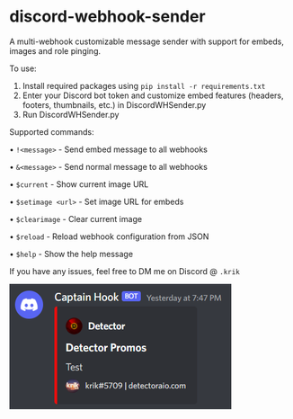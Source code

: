 # discord-webhook-sender
A multi-webhook customizable message sender with support for embeds, images and role pinging.

To use:
1. Install required packages using `pip install -r requirements.txt`
2. Enter your Discord bot token and customize embed features (headers, footers, thumbnails, etc.) in DiscordWHSender.py
3. Run DiscordWHSender.py

Supported commands:

• `!<message>` - Send embed message to all webhooks

• `&<message>` - Send normal message to all webhooks

• `$current` - Show current image URL

• `$setimage <url>` - Set image URL for embeds

• `$clearimage` - Clear current image

• `$reload` - Reload webhook configuration from JSON

• `$help` - Show the help message


If you have any issues, feel free to DM me on Discord @ `.krik`

![Embed example](embed.png)

